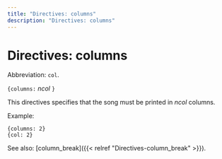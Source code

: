 ```yaml
---
title: "Directives: columns"
description: "Directives: columns"
---
```


# Directives: columns

Abbreviation: `col`.

`{columns:` _ncol_ `}`

This directives specifies that the song must be printed in _ncol_ columns.

Example:

    {columns: 2}
    {col: 2}

See also: [column_break]({{< relref "Directives-column_break" >}}).
